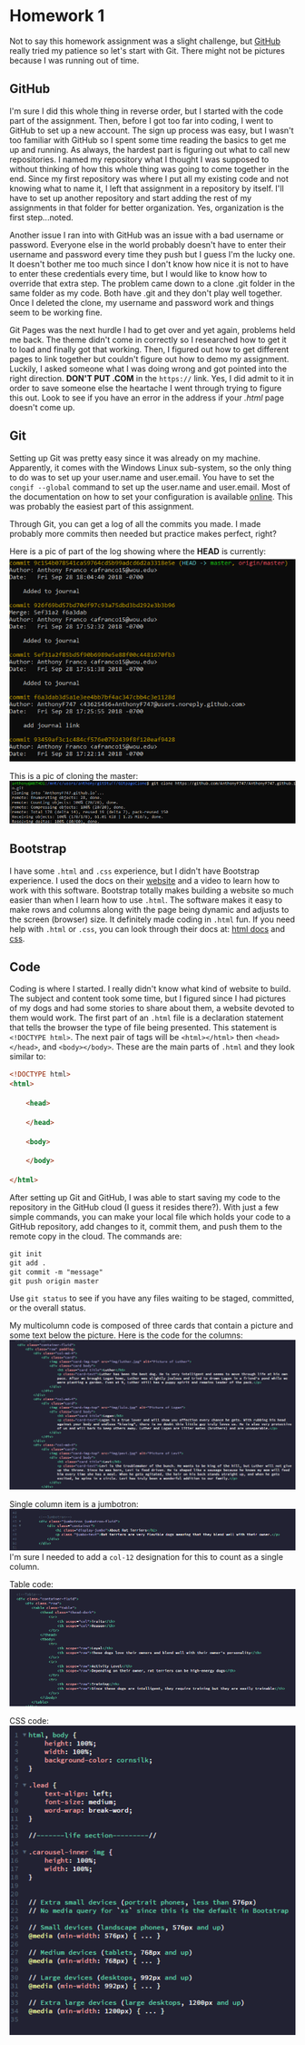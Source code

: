 # Homework 1

Not to say this homework assignment was a slight challenge, but [GitHub](https://github.com/) really tried my patience so let's start with Git. 
There might not be pictures because I was running out of time.

## GitHub

I'm sure I did this whole thing in reverse order, but I started with the code part of the assignment. Then, before I got too far into coding, I went to GitHub to set up a new account. The sign up process was easy, but I wasn't too familiar with GitHub so I spent some time reading the basics to get me up and running. As always, the hardest part is figuring out what to call new repositories. I named my repository what I thought I was supposed to without thinking of how this whole thing was going to come together in the end. Since my first repository was where I put all my existing code and not knowing what to name it, I left that assignment in a repository by itself. I'll have to set up another repository and start adding the rest of my assignments in that folder for better organization. Yes, organization is the first step...noted.

Another issue I ran into with GitHub was an issue with a bad username or password. Everyone else in the world probably doesn't have to enter their username and password every time they push but I guess I'm the lucky one. It doesn't bother me too much since I don't know how nice it is not to have to enter these credentials every time, but I would like to know how to override that extra step. The problem came down to a clone .git folder in the same folder as my code. Both have .git and they don't play well together. Once I deleted the clone, my username and password work and things seem to be working fine.

Git Pages was the next hurdle I had to get over and yet again, problems held me back. The theme didn't come in correctly so I researched how to get it to load and finally got that working. Then, I figured out how to get different pages to link together but couldn't figure out how to demo my assignment. Luckily, I asked someone what I was doing wrong and got pointed into the right direction. **DON'T PUT .COM** in the `https://` link. Yes, I did admit to it in order to save someone else the heartache I went through trying to figure this out. Look to see if you have an error in the address if your *.html* page doesn't come up.

## Git

Setting up Git was pretty easy since it was already on my machine. Apparently, it comes with the Windows Linux sub-system, so the only thing to do was to set up your user.name and user.email. You have to set the `congif --global` command to set up the user.name and user.email. Most of the documentation on how to set your configuration is available [online](https://git-scm.com/docs). This was probably the easiest part of this assignment.

Through Git, you can get a log of all the commits you made. I made probably more commits then needed but practice makes perfect, right? 

Here is a pic of part of the log showing where the **HEAD** is currently:![alt text](img/log.png)

This is a pic of cloning the master: ![alt text](img/clone.png)

## Bootstrap

I have some `.html` and `.css` experience, but I didn't have Bootstrap experience. I used the docs on their [website](https://getbootstrap.com/docs/4.1/getting-started/introduction/) and a video to learn how to work with this software. Bootstrap totally makes building a website so much easier than when I learn how to use `.html`. The software makes it easy to make rows and columns along with the page being dynamic and adjusts to the screen (browser) size. It definitely made coding in `.html` fun. If you need help with `.html` or `.css`, you can look through their docs at: [html docs](https://developer.mozilla.org/en-US/docs/Web/HTML) and [css](https://developer.mozilla.org/en-US/docs/Web/CSS).

## Code

Coding is where I started. I really didn't know what kind of website to build. The subject and content took some time, but I figured since I had pictures of my dogs and had some stories to share about them, a website devoted to them would work. The first part of an `.html` file is a declaration statement that tells the browser the type of file being presented. This statement is `<!DOCTYPE html>`. The next pair of tags will be `<html></html>` then `<head></head>`, and `<body></body>`. These are the main parts of `.html` and they look similar to:

``` html
<!DOCTYPE html>
<html>
   
    <head>
    
    </head>
    
    <body>
    
    </body>
    
</html>
```

After setting up Git and GitHub, I was able to start saving my code to the repository in the GitHub cloud (I guess it resides there?). With just a few simple commands, you can make your local file which holds your code to a GitHub repository, add changes to it, commit them, and push them to the remote copy in the cloud. The commands are:

```
git init
git add .
git commit -m "message"
git push origin master
```

Use `git status` to see if you have any files waiting to be staged, committed, or the overall status.

My multicolumn code is composed of three cards that contain a picture and some text below the picture. Here is the code for the columns: ![alt text](img/multicol.png)

Single column item is a jumbotron: ![alt text](img/singlecol.png)
I'm sure I needed to add a `col-12` designation for this to count as a single column.

Table code: ![alt text](img/table.png)

CSS code: ![alt text](img/css.png)